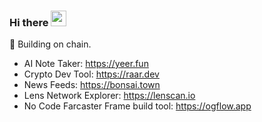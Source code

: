 ### Hi there <img src="https://media.giphy.com/media/hvRJCLFzcasrR4ia7z/giphy.gif" width="25px">

🔭 Building on chain.

- AI Note Taker: https://yeer.fun
- Crypto Dev Tool: https://raar.dev  
- News Feeds: https://bonsai.town  
- Lens Network Explorer: https://lenscan.io  
- No Code Farcaster Frame build tool: https://ogflow.app
